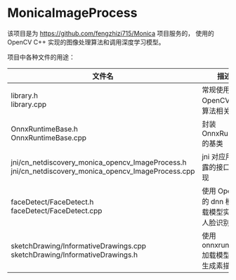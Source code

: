 # MonicaImageProcess

该项目是为 https://github.com/fengzhizi715/Monica 项目服务的，
使用的 OpenCV C++ 实现的图像处理算法和调用深度学习模型。


项目中各种文件的用途：

| 文件名                                                                                                      | 描述                              |
|----------------------------------------------------------------------------------------------------------|---------------------------------|
| library.h </br>library.cpp                                                                               | 常规使用 OpenCV 图像算法相关的             |
| OnnxRuntimeBase.h  </br>OnnxRuntimeBase.cpp                                                              | 封装 OnnxRuntime 的基类              |
| jni/cn_netdiscovery_monica_opencv_ImageProcess.h </br>jni/cn_netdiscovery_monica_opencv_ImageProcess.cpp | jni 对应用层暴露的接口和实现                |
| faceDetect/FaceDetect.h </br>faceDetect/FaceDetect.cpp                                                   | 使用 OpenCV 的 dnn 模块加载模型实现的人脸识别检测 |
| sketchDrawing/InformativeDrawings.cpp  </br>sketchDrawing/InformativeDrawings.h                          | 使用 onnxruntime 加载模型实现生成素描画      |
